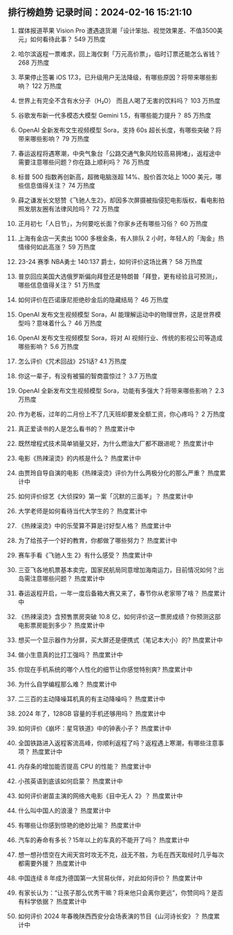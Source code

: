 
## 排行榜趋势 记录时间：2024-02-16 15:21:10
  
  1. 媒体报道苹果 Vision Pro 遭遇退货潮「设计笨拙、视觉效果差、不值3500美元」如何看待此事？ 549 万热度
    
  2. 哈尔滨返程一票难求，回上海仅剩「万元高价票」，临时订票还能怎么省钱？ 268 万热度
    
  3. 苹果停止签署 iOS 17.3，已升级用户无法降级，有哪些原因？将带来哪些影响？ 122 万热度
    
  4. 世界上有完全不含有水分子（H₂O） 而且人喝了无害的饮料吗？ 103 万热度
    
  5. 谷歌发布新一代多模态大模型 Gemini 1.5，有哪些能力提升？ 85 万热度
    
  6. OpenAI 全新发布文生视频模型 Sora，支持 60s 超长长度，有哪些突破？将带来哪些影响？ 79 万热度
    
  7. 春运返程将遇寒潮，中央气象台「公路交通气象风险较高易拥堵」，返程途中需要注意哪些问题？你在路上顺利吗？ 76 万热度
    
  8. 标普 500 指数再创新高，超微电脑涨超 14%、股价首次站上 1000 美元，哪些信息值得关注？ 74 万热度
    
  9. 薛之谦发长文怒赞《飞驰人生2》，却因多次屏摄被指侵犯电影版权，看电影拍照发朋友圈有法律风险吗？ 72 万热度
    
  10. 正月初七「人日节」，为何要吃长面？你家乡还有哪些习俗？ 60 万热度
    
  11. 上海有金店一天卖出 1000 多根金条，有人排队 2 小时，年轻人的「淘金」热情缘何如此高涨？ 59 万热度
    
  12. 23-24 赛季 NBA勇士 140:137 爵士，如何评价这场比赛？ 58 万热度
    
  13. 普京回应美国大选俄罗斯偏向拜登还是特朗普「拜登，更有经验且可预测」，哪些信息值得关注？ 51 万热度
    
  14. 如何评价在匹诺康尼拒绝砂金后的隐藏结局？ 46 万热度
    
  15. OpenAI 发布文生视频模型 Sora，AI 能理解运动中的物理世界，这是世界模型吗？意味着什么？ 46 万热度
    
  16. OpenAI 发布文生视频模型 Sora，将对 AI 视频行业、传统的影视公司等造成哪些影响？ 5.6 万热度
    
  17. 怎么评价《咒术回战》251话? 4.1 万热度
    
  18. 你这一辈子，有没有被猫的智商震惊过？ 3.7 万热度
    
  19. OpenAI 全新发布文生视频模型 Sora，功能有多强大？将带来哪些影响？ 2.3 万热度
    
  20. 作为老板，过年的二月份上不了几天班却要发全额工资，你心疼吗？ 2 万热度
    
  21. 真正爱读书的人是怎么看书的？ 热度累计中
    
  22. 既然增程式技术简单销量又好，为什么燃油大厂都不跟进呢？ 热度累计中
    
  23. 电影《热辣滚烫》的内核是什么？ 热度累计中
    
  24. 由贾玲自导自演的电影《热辣滚烫》评价为什么两极分化的那么严重？ 热度累计中
    
  25. 如何评价综艺《大侦探9》第一案「沉默的三面羊」？ 热度累计中
    
  26. 大学老师是如何看待当代大学生的？ 热度累计中
    
  27. 《热辣滚烫》中的乐莹算不算是讨好型人格？ 热度累计中
    
  28. 为了给孩子一个好的教育，你都做了哪些努力？ 热度累计中
    
  29. 赛车手看《飞驰人生 2》有什么感受？ 热度累计中
    
  30. 三亚飞各地机票基本卖完，国家民航局同意增加海南运力，目前情况如何？出岛需注意哪些问题？ 热度累计中
    
  31. 春运返程开启，一年一度后备箱大赛又来了，春节你从老家带了啥？ 热度累计中
    
  32. 《热辣滚烫》含预售票房突破 10.8 亿，如何评价这一票房成绩？你预测这部电影票房能到多少？ 热度累计中
    
  33. 想买一个显示器作为分屏，买大屏还是便携式（笔记本大小）的? 热度累计中
    
  34. 做小生意真的比打工强吗？ 热度累计中
    
  35. 你现在手机系统的哪个人性化的细节让你感觉特别爽? 热度累计中
    
  36. 为什么自学编程那么难？ 热度累计中
    
  37. 二三百的主动降噪耳机真的有主动降噪吗？ 热度累计中
    
  38. 2024 年了，128GB 容量的手机还够用吗？ 热度累计中
    
  39. 如何评价《崩坏：星穹铁道》中的钟表小子？ 热度累计中
    
  40. 全国铁路进入返程客流高峰，你顺利返程了吗？返程遇上寒潮，有哪些注意事项？ 热度累计中
    
  41. 内存条的增加能否提高 CPU 的性能？ 热度累计中
    
  42. 小孩英语到底该如何启蒙？ 热度累计中
    
  43. 如何评价谢苗主演的网络大电影《目中无人 2》？ 热度累计中
    
  44. 什么叫中国人的浪漫？ 热度累计中
    
  45. 有哪些让你感到惊艳的绝妙比喻？ 热度累计中
    
  46. 汽车的寿命有多长？15年以上的车真的不能开了吗？ 热度累计中
    
  47. 想一想孙悟空在大闹天宫时攻无不克，战无不胜，为毛在西天取经时几乎每次都需要外援？ 热度累计中
    
  48. 中国连续 8 年成为德国第一大贸易伙伴，对此如何评价？ 热度累计中
    
  49. 有家长认为：“让孩子那么优秀干嘛？将来他只会离你更远”，你赞同吗？是否有科学依据？ 热度累计中
    
  50. 如何评价 2024 年春晚陕西西安分会场表演的节目《山河诗长安》？ 热度累计中
    